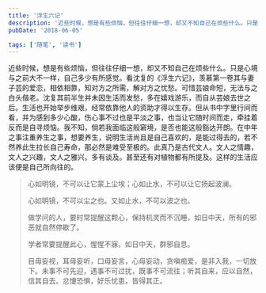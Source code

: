 ```yaml
---
title: '浮生六记'
description: '近些时候，想是有些烦恼，但往往仔细一想，却又不知自己在烦些什么。只是心境与之前大不一样，自己多少有所感觉。看沈复的《浮生六记》，羡慕第一卷其与妻子芸的爱恋，相依相靠，知对方之所需，解对方之忧愁。可惜芸娘命短，无法与之白头偕老。沈复其前半生并未因生活而发愁，多在嬉戏游乐，而自从芸娘去世之后。'
pubDate: '2018-06-05'

tags: ['随笔', '读书']
---
```




近些时候，想是有些烦恼，但往往仔细一想，却又不知自己在烦些什么。只是心境与之前大不一样，自己多少有所感觉。看沈复的《浮生六记》，羡慕第一卷其与妻子芸的爱恋，相依相靠，知对方之所需，解对方之忧愁。可惜芸娘命短，无法与之白头偕老。沈复其前半生并未因生活而发愁，多在嬉戏游乐，而自从芸娘去世之后。生活也开始举步维艰，经常依靠他人的资助才得以生存。但从书中字里行间而看，并为感到多少心酸，伤心事不过也是平淡之事，也当让它随时间而走，牵挂着反而是自寻烦恼。我不知，倘若我面临这般窘境，是否也能这般豁达开朗。在中年之事注重养生之事，想要养生，说明生活尚且是自己喜欢的，是能过得去的，若不然养此生拉长自己寿命，那必然是难受至极的。此真乃是古代文人。文人之情趣，文人之兴趣，文人之雅兴。多有谈及。甚至还有对植物都有所提及。这样的生活应该便是自己所向往的。

> 心如明镜，不可以让它蒙上尘埃；心如止水，不可以让它扬起波澜。
>
> 心如明镜，不可以尘之也。又如止水，不可以波之也。
>
> 做学问的人，要时常提醒这颗心，保持机灵而不沉睡，如日中天，所有的邪恶就自然停歇了。
>
> 学者常要提醒此心，惺惺不寐，如日中天，群邪自息。
>
> 目毋妄视，耳毋妄听，口毋妄言，心毋妄动，贪嗔痴爱，是非入我，一切放下。未事不可先迎，遇事不可过扰，既事不可流往；听其自来，应以自然，信其自去。忿懥恐惧，好乐忧患，皆得其正。
